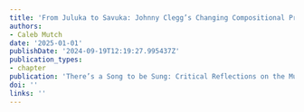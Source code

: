 ```yaml
---
title: 'From Juluka to Savuka: Johnny Clegg’s Changing Compositional Practices'
authors:
- Caleb Mutch
date: '2025-01-01'
publishDate: '2024-09-19T12:19:27.995437Z'
publication_types:
- chapter
publication: 'There’s a Song to be Sung: Critical Reflections on the Music and Influence of Johnny Clegg'
doi: ''
links: ''
---
```

